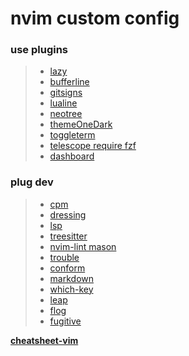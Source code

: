 # nvim custom config

 ### use plugins

> - [lazy](https://lazy.folke.io/installation)
> - [bufferline](https://github.com/akinsho/bufferline.nvim)
> - [gitsigns](https://github.com/lewis6991/gitsigns.nvim)
> - [lualine](https://github.com/nvim-lualine/lualine.nvim)
> - [neotree](https://github.com/nvim-neo-tree/neo-tree.nvim)
> - [themeOneDark](https://github.com/navarasu/onedark.nvim)
> - [toggleterm](https://github.com/akinsho/toggleterm.nvim)
> - [telescope require fzf](https://github.com/nvim-telescope/telescope.nvim)
> - [dashboard](https://github.com/nvimdev/dashboard-nvim)

### plug dev

> - [cpm](https://github.com/hrsh7th/nvim-cmp)
> - [dressing](https://github.com/stevearc/dressing.nvim)
> - [lsp](https://github.com/neovim/nvim-lspconfig)
> - [treesitter](https://github.com/nvim-treesitter/nvim-treesitter)
> - [nvim-lint mason](https://github.com/rshkarin/mason-nvim-lint)
> - [trouble](https://github.com/folke/trouble.nvim)
> - [conform](https://github.com/stevearc/conform.nvim)
> - [markdown](https://github.com/iamcco/markdown-preview.nvim)
> - [which-key](https://github.com/folke/which-key.nvim)
> - [leap](https://github.com/ggandor/leap.nvim)
> - [flog](https://github.com/rbong/vim-flog)
> - [fugitive](https://github.com/tpope/vim-fugitive)

**[cheatsheet-vim](https://quickref.me/vim)**

